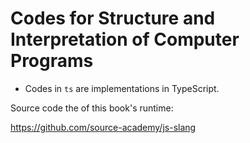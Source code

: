 # Codes for Structure and Interpretation of Computer Programs

* Codes in `ts` are implementations in TypeScript.

Source code the of this book's runtime:

<https://github.com/source-academy/js-slang>
